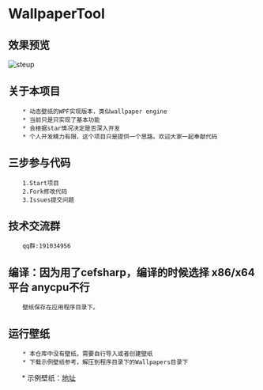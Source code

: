 # WallpaperTool

## 效果预览
![steup](https://github.com/WallpaperTools/WallpaperTool/blob/master/example.gif)
## 关于本项目
        * 动态壁纸的WPF实现版本，类似wallpaper engine
        * 当前只是只实现了基本功能
        * 会根据star情况决定是否深入开发
        * 个人开发精力有限，这个项目只是提供一个思路。欢迎大家一起奉献代码

## 三步参与代码
        1.Start项目
        2.Fork修改代码
        3.Issues提交问题

## 技术交流群
        qq群:191034956


## 编译：因为用了cefsharp，编译的时候选择 x86/x64平台 anycpu不行
        壁纸保存在应用程序目录下。

## 运行壁纸
        * 本仓库中没有壁纸，需要自行导入或者创建壁纸
        * 下载示例壁纸参考，解压到程序目录下的Wallpapers目录下 
        * 示例壁纸：[地址](https://github.com/WallpaperTools/WallpaperTool.Example.DynamicWallpaper?_blank)


